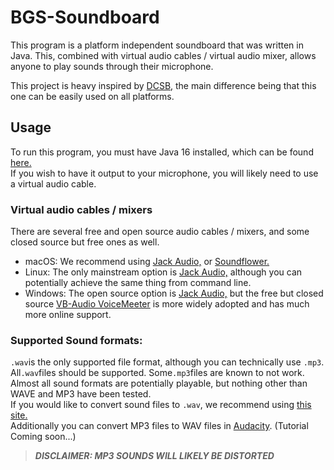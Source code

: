 # BGS-Soundboard

This program is a platform independent soundboard that was written in Java. This, combined with virtual audio cables / virtual audio mixer, allows anyone to play sounds through their microphone.

This project is heavy inspired by [DCSB,]("https://github.com/kalejin/dcsb") the main difference being that this one can be easily used on all platforms.

## Usage
To run this program, you must have Java 16 installed, which can be found [here.]("https://www.oracle.com/java/technologies/javase-jdk16-downloads.html") <br>
If you wish to have it output to your microphone, you will likely need to use a virtual audio cable. 

### Virtual audio cables / mixers
There are several free and open source audio cables / mixers, and some closed source but free ones as well.

- macOS: We recommend using [Jack Audio,](https://jackaudio.org/) or [Soundflower.](https://github.com/mattingalls/Soundflower)
- Linux: The only mainstream option is [Jack Audio,](https://jackaudio.org/) although you can potentially achieve the same thing from command line.
- Windows: The open source option is [Jack Audio,](https://jackaudio.org/) but the free but closed source [VB-Audio VoiceMeeter](https://vb-audio.com/Voicemeeter/banana.htm) is more widely adopted and has much more online support.


### Supported Sound formats:

`.wav`is the only supported file format, although you can technically use `.mp3`.<br>
All`.wav`files should be supported. Some`.mp3`files are known to not work.<br>
Almost all sound formats are potentially playable, but nothing other than WAVE and MP3 have been tested.<br>
If you would like to convert sound files to `.wav`, we recommend using [this site.](https://convertio.co/mp3-wav/)
<br>Additionally you can convert MP3 files to WAV files in [Audacity](https://www.audacityteam.org/). (Tutorial Coming soon...)
> ***DISCLAIMER: MP3 SOUNDS WILL LIKELY BE DISTORTED***
